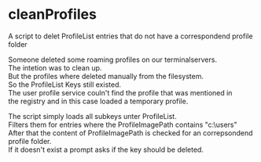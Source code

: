 # cleanProfiles
A script to delet ProfileList entries that do not have a correspondend profile folder

Someone deleted some roaming profiles on our terminalservers.  
The intetion was to clean up.  
But the profiles where deleted manually from the filesystem.  
So the ProfileList Keys still existed.  
The user profile service couln't find the profile that was mentioned in  
the registry and in this case loaded a temporary profile.  

The script simply loads all subkeys unter ProfileList.  
Filters them for entries where the ProfileImagePath contains "c:\users\"  
After that the content of ProfileImagePath is checked for an correpsondend profile folder.  
If it doesn't exist a prompt asks if the key should be deleted.

